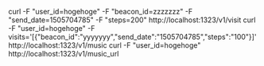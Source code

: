 curl -F "user_id=hogehoge" -F "beacon_id=zzzzzzz" -F "send_date=1505704785" -F "steps=200" http://localhost:1323/v1/visit
curl -F "user_id=hogehoge" -F visits='[{"beacon_id":"yyyyyyy","send_date":"1505704785","steps":"100"}]' http://localhost:1323/v1/music
curl -F "user_id=hogehoge" http://localhost:1323/v1/music_url